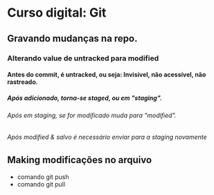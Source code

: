 # Curso digital: Git

## Gravando mudanças na repo.

### Alterando value de untracked para modified

#### Antes do commit, é untracked, ou seja: Invisível, não acessível, não rastreado.

##### Após adicionado, torna-se staged, ou em "staging".

###### Após em staging, se for modificado muda para "modified".

###### Após modified & salvo é necessário enviar para a staging novamente

## Making modificações no arquivo

- comando git push
- comando git pull
